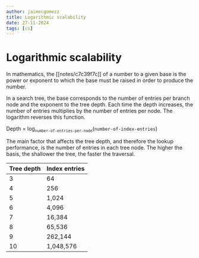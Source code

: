 ```yaml
---
author: jaimecgomezz
title: Logarithmic scalability
date: 27-11-2024
tags: [cs]
---
```


# Logarithmic scalability

In mathematics, the [[notes/c7c39f7c]] of a number to a given base is the power or exponent to which the base must be raised in order to produce the number.

In a search tree, the base corresponds to the number of entries per branch node and the exponent to the tree depth. Each time the depth increases, the number of entries multiplies by the number of entries per node. The logarithm reverses this function.

Depth = log<sub>`number-of-entries-per-node`</sub>(`number-of-index-entries`)

The main factor that affects the tree depth, and therefore the lookup performance, is the number of entries in each tree node. The higher the basis, the shallower the tree, the faster the traversal.

| Tree depth   | Index entries    |
|--------------- | --------------- |
| 3   | 64   |
| 4   | 256   |
| 5   | 1,024   |
| 6   | 4,096   |
| 7   | 16,384   |
| 8   | 65,536   |
| 9   | 262,144   |
| 10   | 1,048,576   |

